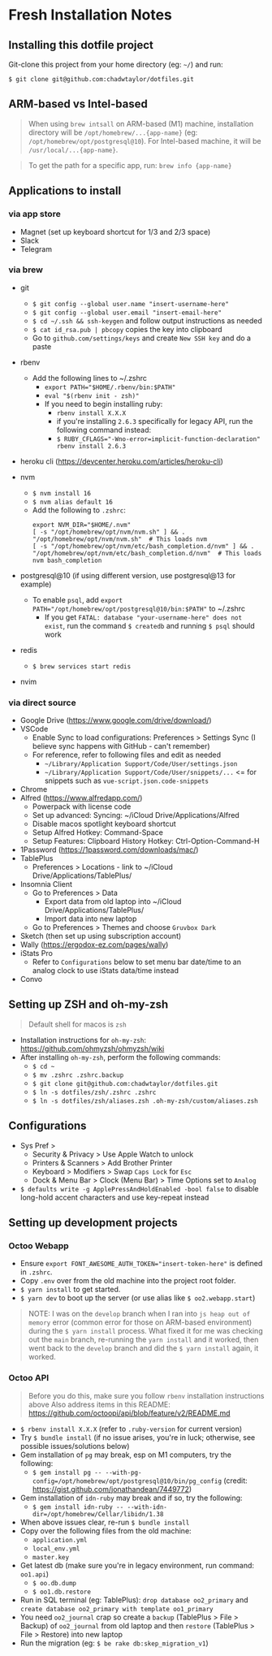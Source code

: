 # Fresh Installation Notes

## Installing this dotfile project

Git-clone this project from your home directory (eg: `~/`) and run: 

`$ git clone git@github.com:chadwtaylor/dotfiles.git`

## ARM-based vs Intel-based

> When using `brew intsall` on ARM-based (M1) machine, installation directory will be `/opt/homebrew/...{app-name}` (eg: `/opt/homebrew/opt/postgresql@10`). For Intel-based machine, it will be `/usr/local/...{app-name}`. 

> To get the path for a specific app, run: `brew info {app-name}`


## Applications to install

### via app store
- Magnet (set up keyboard shortcut for 1/3 and 2/3 space)
- Slack
- Telegram

### via brew 
- git
  - `$ git config --global user.name "insert-username-here"`
  - `$ git config --global user.email "insert-email-here"`
  - `$ cd ~/.ssh && ssh-keygen` and follow output instructions as needed
  - `$ cat id_rsa.pub | pbcopy` copies the key into clipboard
  - Go to `github.com/settings/keys` and create `New SSH key` and do a paste
- rbenv
  - Add the following lines to ~/.zshrc 
    - `export PATH="$HOME/.rbenv/bin:$PATH"`
    - `eval "$(rbenv init - zsh)"`
    - If you need to begin installing ruby:
      - `rbenv install X.X.X`
      - if you're installing `2.6.3` specifically for legacy API, run the following command instead:
      - `$ RUBY_CFLAGS="-Wno-error=implicit-function-declaration" rbenv install 2.6.3`
- heroku cli (https://devcenter.heroku.com/articles/heroku-cli)
- nvm
  - `$ nvm install 16`
  - `$ nvm alias default 16`
  - Add the following to `.zshrc`: 
    ```
    export NVM_DIR="$HOME/.nvm"
    [ -s "/opt/homebrew/opt/nvm/nvm.sh" ] && . "/opt/homebrew/opt/nvm/nvm.sh"  # This loads nvm
    [ -s "/opt/homebrew/opt/nvm/etc/bash_completion.d/nvm" ] && . "/opt/homebrew/opt/nvm/etc/bash_completion.d/nvm"  # This loads nvm bash_completion
    ```

- postgresql@10 (if using different version, use postgresql@13 for example)
  - To enable `psql`, add `export PATH="/opt/homebrew/opt/postgresql@10/bin:$PATH"` to ~/.zshrc
    - If you get `FATAL: database "your-username-here" does not exist`, run the command `$ createdb` and running `$ psql` should work
- redis 
  - `$ brew services start redis`

- nvim

### via direct source
- Google Drive (https://www.google.com/drive/download/)
- VSCode
  - Enable Sync to load configurations: Preferences > Settings Sync (I believe sync happens with GitHub - can't remember)
  - For reference, refer to following files and edit as needed
    - `~/Library/Application Support/Code/User/settings.json`
    - `~/Library/Application Support/Code/User/snippets/...` <= for snippets such as `vue-script.json.code-snippets`
- Chrome
- Alfred (https://www.alfredapp.com/) 
  - Powerpack with license code
  - Set up advanced: Syncing: ~/iCloud Drive/Applications/Alfred
  - Disable macos spotlight keyboard shortcut
  - Setup Alfred Hotkey: Command-Space
  - Setup Features: Clipboard History Hotkey: Ctrl-Option-Command-H
- 1Password (https://1password.com/downloads/mac/)
- TablePlus
  - Preferences > Locations - link to ~/iCloud Drive/Applications/TablePlus/
- Insomnia Client
  - Go to Preferences > Data
    - Export data from old laptop into ~/iCloud Drive/Applications/TablePlus/ 
    - Import data into new laptop
  - Go to Preferences > Themes and choose `Gruvbox Dark`
- Sketch (then set up using subscription account)
- Wally (https://ergodox-ez.com/pages/wally)
- iStats Pro 
  - Refer to `Configurations` below to set menu bar date/time to an analog clock to use iStats data/time instead
- Convo

## Setting up ZSH and oh-my-zsh 

> Default shell for macos is `zsh`

- Installation instructions for `oh-my-zsh`: https://github.com/ohmyzsh/ohmyzsh/wiki
- After installing `oh-my-zsh`, perform the following commands:
  - `$ cd ~`
  - `$ mv .zshrc .zshrc.backup`
  - `$ git clone git@github.com:chadwtaylor/dotfiles.git`
  - `$ ln -s dotfiles/zsh/.zshrc .zshrc`
  - `$ ln -s dotfiles/zsh/aliases.zsh .oh-my-zsh/custom/aliases.zsh`

## Configurations

- Sys Pref > 
  - Security & Privacy > Use Apple Watch to unlock
  - Printers & Scanners > Add Brother Printer
  - Keyboard > Modifiers > Swap `Caps Lock` for `Esc`
  - Dock & Menu Bar > Clock (Menu Bar) > Time Options set to `Analog`
- `$ defaults write -g ApplePressAndHoldEnabled -bool false` to disable long-hold accent characters and use key-repeat instead

## Setting up development projects

### Octoo Webapp
- Ensure `export FONT_AWESOME_AUTH_TOKEN="insert-token-here"` is defined in `.zshrc`.
- Copy `.env` over from the old machine into the project root folder.
- `$ yarn install` to get started.
- `$ yarn dev` to boot up the server (or use alias like `$ oo2.webapp.start`)
> NOTE: I was on the `develop` branch when I ran into `js heap out of memory` error (common error for those on ARM-based environment) during the `$ yarn install` process. What fixed it for me was checking out the `main` branch, re-running the `yarn install` and it worked, then went back to the `develop` branch and did the `$ yarn install` again, it worked.
 

### Octoo API
> Before you do this, make sure you follow `rbenv` installation instructions above
> Also address items in this README: https://github.com/octoopi/api/blob/feature/v2/README.md
- `$ rbenv install X.X.X` (refer to `.ruby-version` for current version)
- Try `$ bundle install` (if no issue arises, you're in luck; otherwise, see possible issues/solutions below)
- Gem installation of `pg` may break, esp on M1 computers, try the following:
  - `$ gem install pg -- --with-pg-config=/opt/homebrew/opt/postgresql@10/bin/pg_config` (credit: https://gist.github.com/jonathandean/7449772)
- Gem installation of `idn-ruby` may break and if so, try the following: 
  - `$ gem install idn-ruby -- --with-idn-dir=/opt/homebrew/Cellar/libidn/1.38`
- When above issues clear, re-run `$ bundle install`
- Copy over the following files from the old machine: 
  - `application.yml`
  - `local_env.yml`
  - `master.key`
- Get latest db (make sure you're in legacy environment, run command: `oo1.api`)
  - `$ oo.db.dump`
  - `$ oo1.db.restore`
- Run in SQL terminal (eg: TablePlus): `drop database oo2_primary` and `create database oo2_primary with template oo1_primary`
- You need `oo2_journal` crap so create a `backup` (TablePlus > File > Backup) of `oo2_journal` from old laptop and then `restore` (TablePlus > File > Restore) into new laptop
- Run the migration (eg: `$ be rake db:skep_migration_v1`)
